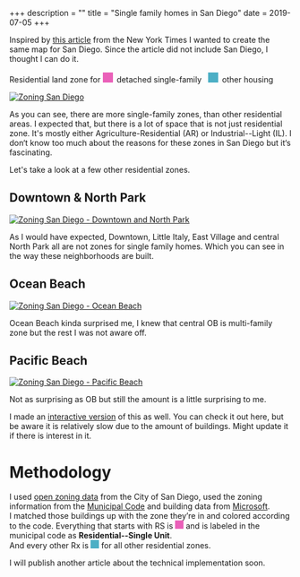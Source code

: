 +++
description = ""
title = "Single family homes in San Diego"
date = 2019-07-05
+++

Inspired by [this article](https://www.nytimes.com/interactive/2019/06/18/upshot/cities-across-america-question-single-family-zoning.html) from the New York Times I wanted to create the same map for San Diego. Since the article did not include San Diego, I thought I can do it. 

Residential land zone for <svg width="25" height="20"><rect y="2" width="18" height="18" fill="#EA60B9" /></svg>detached single-family &nbsp; <svg width="25" height="20"><rect y="2" width="18" height="18" fill="#4CAFC5" /></svg>other housing

[![Zoning San Diego](https://res.cloudinary.com/civicvision/image/upload/f_auto,q_auto,w_auto,dpr_auto,c_limit/milafrerichs.com/articles/building-zoning-san-diego-high-res.png)](https://res.cloudinary.com/civicvision/image/upload/v1562310637/milafrerichs.com/articles/building-zoning-san-diego-high-res.jpg)

As you can see, there are more single-family zones, than other residential areas. I expected that, but there is a lot of space that is not just residential zone. It's mostly either Agriculture-Residential (AR) or Industrial--Light (IL). I don‘t know too much about the reasons for these zones in San Diego but it‘s fascinating. 

Let's take a look at a few other residential zones.  

## Downtown & North Park

[![Zoning San Diego - Downtown and North Park](https://res.cloudinary.com/civicvision/image/upload/f_auto,q_auto,w_auto,dpr_auto,c_limit/milafrerichs.com/articles/downtown_sd.png)](https://res.cloudinary.com/civicvision/image/upload/v1562313554/milafrerichs.com/articles/downtown_sd.png)

As I would have expected, Downtown, Little Italy, East Village and central North Park all are not zones for single family homes. Which you can see in the way these neighborhoods are built. 

## Ocean Beach

[![Zoning San Diego - Ocean Beach](https://res.cloudinary.com/civicvision/image/upload/f_auto,q_auto,w_auto,dpr_auto,c_limit/milafrerichs.com/articles/ocena_beach.png)](https://res.cloudinary.com/civicvision/image/upload/v1562313554/milafrerichs.com/articles/ocena_beach.png)

Ocean Beach kinda surprised me, I knew that central OB is multi-family zone but the rest I was not aware off. 

## Pacific Beach

[![Zoning San Diego - Pacific Beach](https://res.cloudinary.com/civicvision/image/upload/f_auto,q_auto,w_auto,dpr_auto,c_limit/milafrerichs.com/articles/pacific_beach.png)](https://res.cloudinary.com/civicvision/image/upload/v1562313554/milafrerichs.com/articles/pacific_beach.png)

Not as surprising as OB but still the amount is a little surprising to me. 

I made an [interactive version](https://civic.vision/sandiego-zoning-viz) of this as well. You can check it out here, but be aware it is relatively slow due to the amount of buildings. Might update it if there is interest in it. 

# Methodology
I used [open zoning data](https://data.sandiego.gov/datasets/zoning/) from the City of San Diego, used the zoning information from the [Municipal Code](https://www.sandiego.gov/city-clerk/officialdocs/municipal-code/chapter-13) and building data from [Microsoft](https://github.com/Microsoft/USBuildingFootprints/).  
I matched those buildings up with the zone they’re in and colored according to the code. 
Everything that starts with RS is <svg width="15" height="15"><rect width="15" height="15" fill="#EA60B9"></svg> and is labeled in the municipal code as __Residential--Single Unit__.  
And every other Rx is <svg width="15" height="15"><rect width="15" height="15" fill="#4CAFC5"></svg> for all other residential zones. 

I will publish another article about the technical implementation soon. 
